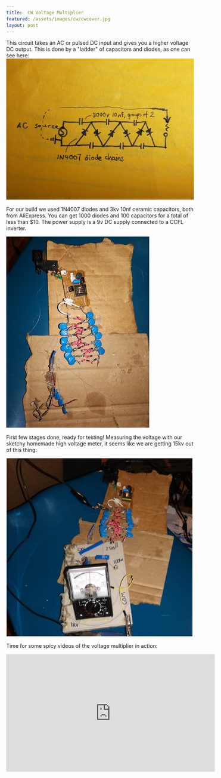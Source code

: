 ```yaml
---
title:  CW Voltage Multiplier
featured: /assets/images/cw/cwcover.jpg
layout: post
---
```


This circuit takes an AC or pulsed DC input and gives you a higher voltage DC output. This is done by a "ladder"
of capacitors and diodes, as one can see here:
![Diagram for voltage multiplier](/assets/images/cw/cwdiagram.jpg)


For our build we used 1N4007 diodes and 3kv 10nf ceramic capacitors, both from AliExpress.
You can get 1000 diodes and 100 capacitors for a total of less than $10.
The power supply is a 9v DC supply connected to a CCFL inverter.


![CW build](/assets/images/cw/cw3.jpg)


First few stages done, ready for testing!
Measuring the voltage with our sketchy homemade high voltage meter, it seems like we are getting 15kv out of this thing:


<img src="/assets/images/cw/cw1.PNG" alt="CW Test" width="500"/>



Time for some spicy videos of the voltage multiplier in action:


<iframe width="560" height="315" src="https://www.youtube.com/embed/hYGRqaVct7o" frameborder="0" allow="autoplay; encrypted-media"> </iframe>
